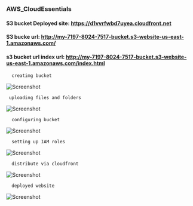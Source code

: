 ### AWS_CloudEssentials

#### S3 bucket Deployed site: https://d1vvrfwbd7uyea.cloudfront.net
#### S3 bucke url: http://my-7197-8024-7517-bucket.s3-website-us-east-1.amazonaws.com/
#### s3 bucket url index url: http://my-7197-8024-7517-bucket.s3-website-us-east-1.amazonaws.com/index.html


      creatimg bucket

![Screenshot](https://github.com/danielmuthama/Deploy-Static_Website-in-Aws/blob/main/Pictures/Static%20deploment/picture-1.png?raw=true)

     uploading files and folders

![Screenshot](https://github.com/danielmuthama/Deploy-Static_Website-in-Aws/blob/main/Pictures/Static%20deploment/picture-2.png?raw=true)

      configuring bucket
      
![Screenshot](https://github.com/danielmuthama/Deploy-Static_Website-in-Aws/blob/main/Pictures/Static%20deploment/picture-3.png?raw=true)

      setting up IAM roles
      
![Screenshot](https://github.com/danielmuthama/Deploy-Static_Website-in-Aws/blob/main/Pictures/Static%20deploment/picture-4.png?raw=true)

      distribute via cloudfront
      
![Screenshot](https://github.com/danielmuthama/Deploy-Static_Website-in-Aws/blob/main/Pictures/Static%20deploment/picture-5.png?raw=true)

      deployed website
      
![Screenshot](https://github.com/danielmuthama/Deploy-Static_Website-in-Aws/blob/main/Pictures/Static%20deploment/picture-6.png?raw=true)


